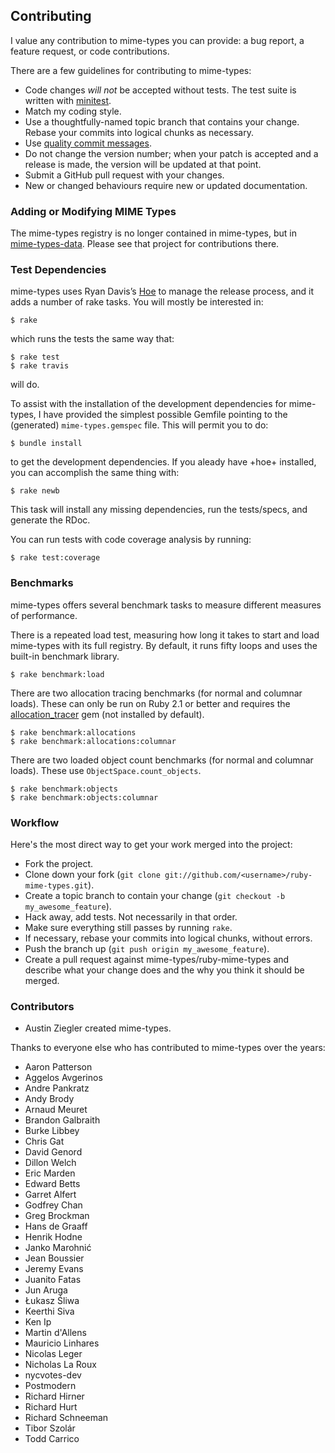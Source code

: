 ## Contributing

I value any contribution to mime-types you can provide: a bug report, a feature
request, or code contributions.

There are a few guidelines for contributing to mime-types:

* Code changes *will* *not* be accepted without tests. The test suite is
  written with [minitest][].
* Match my coding style.
* Use a thoughtfully-named topic branch that contains your change. Rebase your
  commits into logical chunks as necessary.
* Use [quality commit messages][].
* Do not change the version number; when your patch is accepted and a release
  is made, the version will be updated at that point.
* Submit a GitHub pull request with your changes.
* New or changed behaviours require new or updated documentation.

### Adding or Modifying MIME Types

The mime-types registry is no longer contained in mime-types, but in
[mime-types-data][]. Please see that project for contributions there.

### Test Dependencies

mime-types uses Ryan Davis’s [Hoe][] to manage the release process, and it adds
a number of rake tasks. You will mostly be interested in:

    $ rake

which runs the tests the same way that:

    $ rake test
    $ rake travis

will do.

To assist with the installation of the development dependencies for mime-types,
I have provided the simplest possible Gemfile pointing to the (generated)
`mime-types.gemspec` file. This will permit you to do:

    $ bundle install

to get the development dependencies. If you aleady have +hoe+ installed, you
can accomplish the same thing with:

    $ rake newb

This task will install any missing dependencies, run the tests/specs, and
generate the RDoc.

You can run tests with code coverage analysis by running:

    $ rake test:coverage

### Benchmarks

mime-types offers several benchmark tasks to measure different measures of
performance.

There is a repeated load test, measuring how long it takes to start and load
mime-types with its full registry. By default, it runs fifty loops and uses the
built-in benchmark library.

    $ rake benchmark:load

There are two allocation tracing benchmarks (for normal and columnar loads).
These can only be run on Ruby 2.1 or better and requires the
[allocation\_tracer][] gem (not installed by default).

    $ rake benchmark:allocations
    $ rake benchmark:allocations:columnar

There are two loaded object count benchmarks (for normal and columnar loads).
These use `ObjectSpace.count_objects`.

    $ rake benchmark:objects
    $ rake benchmark:objects:columnar

### Workflow

Here's the most direct way to get your work merged into the project:

* Fork the project.
* Clone down your fork (`git clone git://github.com/<username>/ruby-mime-types.git`).
* Create a topic branch to contain your change (`git checkout -b my_awesome_feature`).
* Hack away, add tests. Not necessarily in that order.
* Make sure everything still passes by running `rake`.
* If necessary, rebase your commits into logical chunks, without errors.
* Push the branch up (`git push origin my_awesome_feature`).
* Create a pull request against mime-types/ruby-mime-types and describe what
  your change does and the why you think it should be merged.

### Contributors

*   Austin Ziegler created mime-types.

Thanks to everyone else who has contributed to mime-types over the years:

*   Aaron Patterson
*   Aggelos Avgerinos
*   Andre Pankratz
*   Andy Brody
*   Arnaud Meuret
*   Brandon Galbraith
*   Burke Libbey
*   Chris Gat
*   David Genord
*   Dillon Welch
*   Eric Marden
*   Edward Betts
*   Garret Alfert
*   Godfrey Chan
*   Greg Brockman
*   Hans de Graaff
*   Henrik Hodne
*   Janko Marohnić
*   Jean Boussier
*   Jeremy Evans
*   Juanito Fatas
*   Jun Aruga
*   Łukasz Śliwa
*   Keerthi Siva
*   Ken Ip
*   Martin d'Allens
*   Mauricio Linhares
*   Nicolas Leger
*   Nicholas La Roux
*   nycvotes-dev
*   Postmodern
*   Richard Hirner
*   Richard Hurt
*   Richard Schneeman
*   Tibor Szolár
*   Todd Carrico

[minitest]: https://github.com/seattlerb/minitest
[quality commit messages]: http://tbaggery.com/2008/04/19/a-note-about-git-commit-messages.html
[mime-types-data]: https://github.com/mime-types/mime-types-data
[Hoe]: https://github.com/seattlerb/hoe
[allocation\_tracer]: https://github.com/ko1/allocation_tracer
